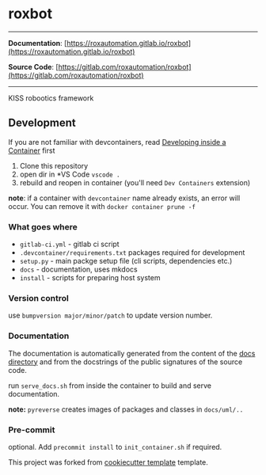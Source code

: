 # roxbot



---

**Documentation**: [https://roxautomation.gitlab.io/roxbot](https://roxautomation.gitlab.io/roxbot)

**Source Code**: [https://gitlab.com/roxautomation/roxbot](https://gitlab.com/roxautomation/roxbot)


---

KISS robootics framework


## Development

If you are not familiar with devcontainers, read [Developing inside a Container](https://code.visualstudio.com/docs/devcontainers/containers) first

1. Clone this repository
2. open dir in *VS Code `vscode .`
3. rebuild and reopen in container (you'll need `Dev Containers` extension)

**note**: if a container with `devcontainer` name already exists, an error will occur. You can remove it with
`docker container prune -f`


### What goes where

* `gitlab-ci.yml` - gitlab ci script
* `.devcontainer/requirements.txt` packages required for development
* `setup.py` - main packge setup file (cli scripts, dependencies etc.)
* `docs` - documentation, uses mkdocs
* `install` - scripts for preparing host system

### Version control

use `bumpversion major/minor/patch` to update version number.

### Documentation

The documentation is automatically generated from the content of the [docs directory](./docs) and from the docstrings
 of the public signatures of the source code.

run `serve_docs.sh` from inside the container to build and serve documentation.

**note:** `pyreverse` creates images of packages and classes in `docs/uml/..`

### Pre-commit

optional. Add `precommit install` to `init_container.sh` if required.

This project was forked from [cookiecutter template](https://gitlab.com/sjev/python-template) template.
